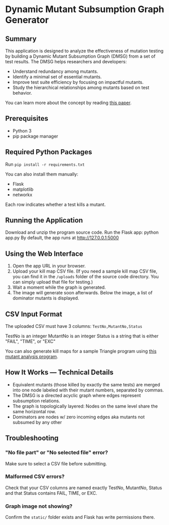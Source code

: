 # Dynamic Mutant Subsumption Graph Generator

## Summary
This application is designed to analyze the effectiveness of mutation testing by building a Dynamic Mutant Subsumption Graph (DMSG) from a set of test results. The DMSG helps researchers and developers:
- Understand redundancy among mutants.
- Identify a minimal set of essential mutants.
- Improve test suite efficiency by focusing on impactful mutants.
- Study the hierarchical relationships among mutants based on test behavior.

You can learn more about the concept by reading [this paper](https://homes.cs.washington.edu/~rjust/publ/prioritizing_mutants_tcap_icse_2022.pdf).

## Prerequisites
- Python 3
- pip package manager

## Required Python Packages
Run `pip install -r requirements.txt`

You can also install them manually:
- Flask
- matplotlib
- networkx

Each row indicates whether a test kills a mutant.

## Running the Application
Download and unzip the program source code.
Run the Flask app: python app.py
By default, the app runs at http://127.0.0.1:5000

## Using the Web Interface
1. Open the app URL in your browser.
2. Upload your kill map CSV file. (If you need a sample kill map CSV file, you can find it in the `/uploads` folder of the source code directory. You can simply upload that file for testing.)
3. Wait a moment while the graph is generated.
4. The image will generate soon afterwards. Below the image, a list of dominator mutants is displayed.

## CSV Input Format
The uploaded CSV must have 3 columns:
`TestNo,MutantNo,Status`

TestNo is an integer
MutantNo is an integer
Status is a string that is either "FAIL", "TIME", or "EXC"

You can also generate kill maps for a sample Triangle program using [this mutant analysis program](https://bitbucket.org/rjust/mutation).

## How It Works — Technical Details
- Equivalent mutants (those killed by exactly the same tests) are merged into one node labeled with their mutant numbers, separated by commas.
- The DMSG is a directed acyclic graph where edges represent subsumption relations.
- The graph is topologically layered: Nodes on the same level share the same horizontal row.
- Dominators are nodes w/ zero incoming edges aka mutants not subsumed by any other

## Troubleshooting
### "No file part" or "No selected file" error? 
Make sure to select a CSV file before submitting.

### Malformed CSV errors? 
Check that your CSV columns are named exactly TestNo, MutantNo, Status and that Status contains FAIL, TIME, or EXC.

### Graph image not showing? 
Confirm the `static/` folder exists and Flask has write permissions there.
